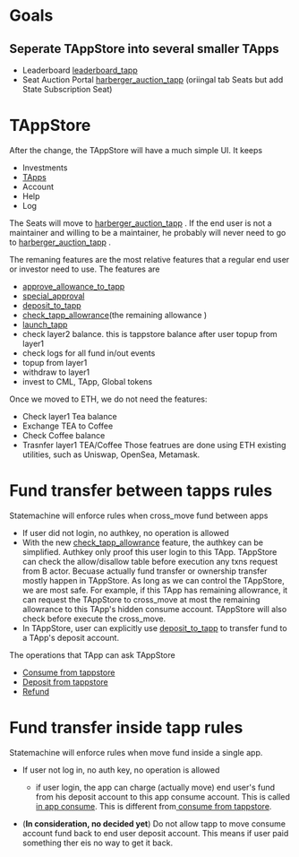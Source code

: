 # Goals

## Seperate TAppStore into several smaller TApps

* Leaderboard [leaderboard_tapp](leaderboard_tapp.md)
* Seat Auction Portal [harberger_auction_tapp](harberger_auction_tapp.md) (oriingal tab Seats but add State Subscription Seat)

# TAppStore

After the change, the TAppStore will have a much simple UI.
It keeps

* Investments
* [TApps](TApps.md)
* Account
* Help
* Log

The Seats will move to [harberger_auction_tapp](harberger_auction_tapp.md) . If the end user is not a maintainer and willing to be a maintainer, he probably will never need to go to [harberger_auction_tapp](harberger_auction_tapp.md) .

The remaning features are the most relative features that a regular end user or investor need to use. The features are

* [approve_allowance_to_tapp](approve_allowance_to_tapp.md)
* [special_approval](special_approval.md)
* [deposit_to_tapp](deposit_to_tapp.md)
* [check_tapp_allowrance](check_tapp_allowrance.md)(the remaining allowance )
* [launch_tapp](launch_tapp.md)
* check layer2 balance. this is tappstore balance after user topup from layer1
* check logs for all fund in/out events
* topup from layer1
* withdraw to layer1
* invest to CML, TApp, Global tokens

Once we moved to ETH, we do not need the features:

* Check layer1 Tea balance
* Exchange TEA to Coffee
* Check Coffee balance
* Trasnfer layer1 TEA/Coffee
  Those featrues are done using ETH existing utilities, such as Uniswap, OpenSea, Metamask.

# Fund transfer between tapps rules

Statemachine will enforce rules when cross_move fund between apps

* If user did not login, no authkey, no operation is allowed
* With the new [check_tapp_allowrance](check_tapp_allowrance.md) feature, the authkey can be simplified. Authkey only proof this user login to this TApp. TAppStore can check the allow/disallow table before execution any txns request from B actor. Becuase actually fund transfer or ownership transfer mostly happen in TAppStore. As long as we can control the TAppStore, we are most safe. For example, if this TApp has remaining allowrance, it can request the TAppStore to cross_move at most the remaining allowrance to this TApp's hidden consume account. TAppStore will also check before execute the cross_move.
* In TAppStore, user can explicitly use [deposit_to_tapp](deposit_to_tapp.md) to transfer fund to a TApp's deposit account. 

The operations that TApp can ask TAppStore

* [ Consume from tappstore](TApp_fund_operations.md#consume-from-tappstore)
* [ Deposit from tappstore](TApp_fund_operations.md#deposit-from-tappstore)
* [ Refund](TApp_fund_operations.md#refund)

# Fund transfer inside tapp rules

Statemachine will enforce rules when move fund inside a single app.

* If user not log in, no auth key, no operation is allowed
  
  * if user login, the app can charge (actually move) end user's fund from his deposit account to this app consume account. This is called [ in app consume](TApp_fund_operations.md#in-app-consume). This is different from[ consume from tappstore](TApp_fund_operations.md#consume-from-tappstore). 
* (**In consideration, no decided yet**) Do not allow tapp to move consume account fund back to end user deposit account. This means if user paid something ther eis no way to get it back. 
